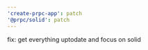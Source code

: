 ```yaml
---
'create-prpc-app': patch
'@prpc/solid': patch
---
```


fix: get everything uptodate and focus on solid
